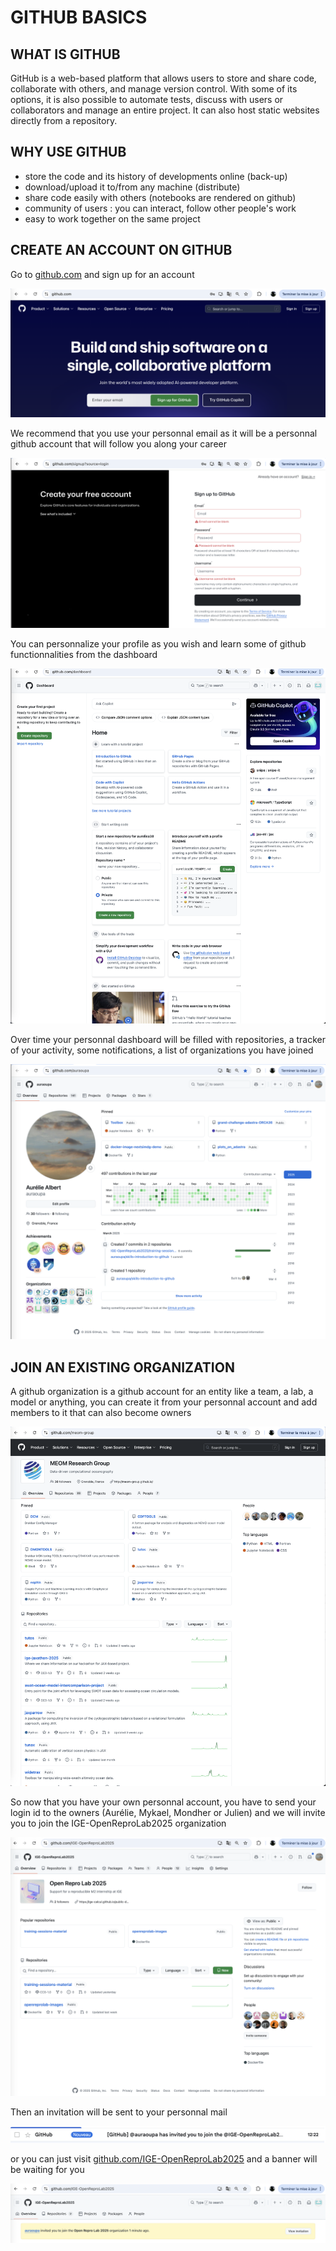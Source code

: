 # GITHUB BASICS

## WHAT IS GITHUB

GitHub is a web-based platform that allows users to store and share code, collaborate with others, and manage version control. 
With some of its options, it is also possible to automate tests, discuss with users or collaborators and manage an entire project.
It can also host static websites directly from a repository.

## WHY USE GITHUB

- store the code and its history of developments online (back-up)
- download/upload it to/from any machine (distribute)
- share code easily with others (notebooks are rendered on github)
- community of users : you can interact, follow other people's work
- easy to work together on the same project

## CREATE AN ACCOUNT ON GITHUB

Go to [github.com](github.com) and sign up for an account

![github.com](pics/github-new-account.png)

We recommend that you use your personnal email as it will be a personnal github account that will follow you along your career

![github.com](pics/github-create-account.png)

You can personnalize your profile as you wish and learn some of github functionnalities from the dashboard

![github.com](pics/github-dashboard.png)

Over time your personnal dashboard will be filled with repositories, a tracker of your activity, some notifications, a list of organizations you have joined

![github.com](pics/github-perso.png)

## JOIN AN EXISTING ORGANIZATION

A github organization is a github account for an entity like a team, a lab, a model or anything, you can create it from your personnal account and add members to it that can also become owners

![github.com](pics/github-orga.png)

So now that you have your own personnal account, you have to send your login id to the owners (Aurélie, Mykael, Mondher or Julien) and we will invite you to join the IGE-OpenReproLab2025 organization 

![github.com](pics/github-ORL.png)

Then an invitation will be sent to your personnal mail

![github.com](pics/github-invitation.png)

or you can just visit [github.com/IGE-OpenReproLab2025](github.com/IGE-OpenReproLab2025) and a banner will be waiting for you

![github.com](pics/github-invitation2.png)
